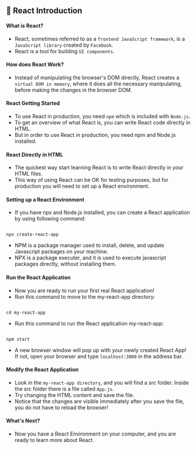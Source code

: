 ## :star2: React Introduction

#### What is React?
  
- React, sometimes referred to as a `frontend JavaScript framework`, is a `JavaScript library` created by `Facebook`.
- React is a tool for building `UI components`.

#### How does React Work?

- Instead of manipulating the browser's DOM directly, React creates a `virtual DOM in memory`, where it does all the necessary manipulating, before making the changes in the browser DOM.

#### React Getting Started

- To use React in production, you need `npm` which is included with `Node.js`.
- To get an overview of what React is, you can write React code directly in HTML.
- But in order to use React in production, you need npm and Node.js installed.

#### React Directly in HTML

- The quickest way start learning React is to write React directly in your HTML files.
- This way of using React can be OK for testing purposes, but for production you will need to set up a React environment.

#### Setting up a React Environment

- If you have npx and Node.js installed, you can create a React application by using following command:


```

npx create-react-app

```

- NPM is a package manager used to install, delete, and update Javascript packages on your machine. 
- NPX is a package executer, and it is used to execute javascript packages directly, without installing them.

#### Run the React Application

- Now you are ready to run your first real React application!
- Run this command to move to the my-react-app directory:

```

cd my-react-app

```

- Run this command to run the React application my-react-app:

```

npm start

```

- A new browser window will pop up with your newly created React App! If not, open your browser and type `localhost:3000` in the address bar.

#### Modify the React Application

- Look in the `my-react-app directory`, and you will find a src folder. Inside the src folder there is a file called `App.js`.
- Try changing the HTML content and save the file.
- Notice that the changes are visible immediately after you save the file, you do not have to reload the browser!

#### What's Next?

- Now you have a React Environment on your computer, and you are ready to learn more about React.

